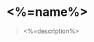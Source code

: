 <!--

# 标题

> 描述：是什么，做了什么，定义。

详细描述：场景，为什么。

## 使用

怎么使用（好、坏甚至更多维度浮动的相对边界在哪里，以确保合情合理的使用），实现原理...

## API

如果有多个方法的话。

## 安装

```shell
# Pnpm
pnpm add

# yarn
yarn add

# npm
npm add
```

## 相关

## 参与贡献

## 其它

-->

<!-- 更多文档细节，参考 https://github.com/iyowei/readme-templates -->

# <%=name%>
> <%=description%>
